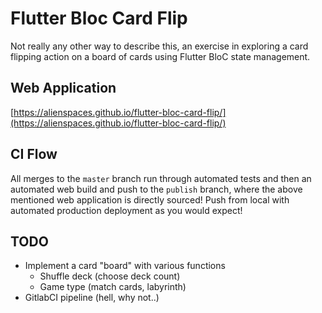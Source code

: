 # Flutter Bloc Card Flip

Not really any other way to describe this, an exercise in exploring a card flipping action on a board of cards using Flutter BloC state management.

## Web Application

[https://alienspaces.github.io/flutter-bloc-card-flip/](https://alienspaces.github.io/flutter-bloc-card-flip/)

## CI Flow

All merges to the `master` branch run through automated tests and then an automated web build and push to the `publish` branch, where the above mentioned web application is directly sourced! Push from local with automated production deployment as you would expect!

## TODO

- Implement a card "board" with various functions
  - Shuffle deck (choose deck count)
  - Game type (match cards, labyrinth)
- GitlabCI pipeline (hell, why not..)
